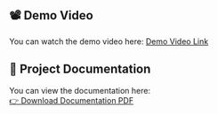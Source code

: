 ## 📽️ Demo Video
You can watch the demo video here: [Demo Video Link](https://drive.google.com/file/d/1DqqjM8ZMx_IKXm77DKXYnT9Uzxp-DlKZ/view?usp=drive_link)

## 📄 Project Documentation
You can view the documentation here:  
[👉 Download Documentation PDF](https://github.com/Harini2723/Lease-Management/raw/main/Documentation.pdf)


